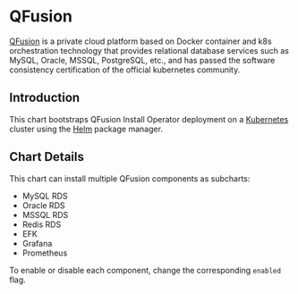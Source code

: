# QFusion

[QFusion](http://www.woqutech.com/products.php?id=141) is a private cloud platform based on Docker container and k8s orchestration technology that provides relational database services such as MySQL, Oracle, MSSQL, PostgreSQL, etc., and has passed the software consistency certification of the official kubernetes community.

## Introduction

This chart bootstraps QFusion Install Operator deployment on a [Kubernetes](http://kubernetes.io) cluster using the [Helm](https://helm.sh) package manager.

## Chart Details

This chart can install multiple QFusion components as subcharts:
- MySQL RDS
- Oracle RDS
- MSSQL RDS
- Redis RDS
- EFK
- Grafana
- Prometheus

To enable or disable each component, change the corresponding `enabled` flag.
